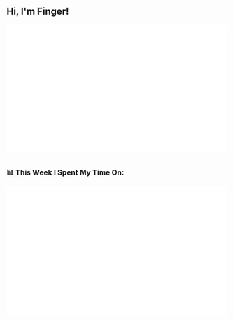 <h2> Hi, I'm Finger!</h2>

<img align="right" src="https://raw.githubusercontent.com/spianmo/github-stats/master/generated/overview.svg#gh-light-mode-only">

<!-- <img align="right" height="160em" src="https://github-readme-stats-eight-theta.vercel.app/api/top-langs/?username=spianmo&layout=compact&langs_count=8&theme=algolia"/>	 -->
	
```go
package main

type Me struct {
	Name   string
	Job    string
	Code   string
	Skills string
}

func main() {
	me := &Me{
		Name:   "Finger",
		Job:    "Client-side Engineer",
		Code:   "Java and C++ and Others",
		Skills: "Android Security NLP ^o^",
	}
	_ = me
}
```


<h3>📊 This Week I Spent My Time On:</h3>
<img align='right' src="https://raw.githubusercontent.com/spianmo/github-stats/master/generated/languages.svg#gh-light-mode-only">

<!--START_SECTION:waka-->

```txt
Java                       10 hrs 20 mins  ████████▓░░░░░░░░░░░░░░░░   34.63 %
Kotlin                     8 hrs 53 mins   ███████▒░░░░░░░░░░░░░░░░░   29.80 %
Properties                 2 hrs 42 mins   ██▒░░░░░░░░░░░░░░░░░░░░░░   09.06 %
Groovy                     2 hrs 14 mins   ██░░░░░░░░░░░░░░░░░░░░░░░   07.51 %
Gradle                     1 hr 42 mins    █▒░░░░░░░░░░░░░░░░░░░░░░░   05.73 %
```

<!--END_SECTION:waka-->
